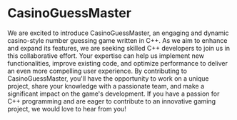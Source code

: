 # CasinoGuessMaster
We are excited to introduce CasinoGuessMaster, an engaging and dynamic casino-style number guessing game written in C++. As we aim to enhance and expand its features, we are seeking skilled C++ developers to join us in this collaborative effort. Your expertise can help us implement new functionalities, improve existing code, and optimize performance to deliver an even more compelling user experience. By contributing to CasinoGuessMaster, you'll have the opportunity to work on a unique project, share your knowledge with a passionate team, and make a significant impact on the game's development. If you have a passion for C++ programming and are eager to contribute to an innovative gaming project, we would love to hear from you!
